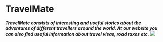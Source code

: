 # TravelMate
***TravelMate consists of interesting and useful stories about the adventures of different travellers around the world. At our website you can also find useful information about travel visas, road taxes etc.*** 
![](https://i.imgur.com/kLbEepM.jpg)
